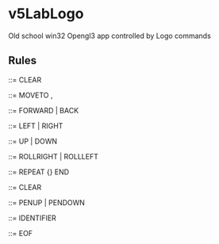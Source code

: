 # v5LabLogo
Old school win32 Opengl3 app controlled by Logo commands

## Rules
<logo-clear-command> ::= CLEAR 

<logo-move-command> ::= MOVETO <integer> , <integer> 

<logo-direction-command> ::= FORWARD <integer> | BACK <integer> 

<logo-direction-command> ::= LEFT <integer> | RIGHT <integer> 

<logo-direction-command> ::= UP <integer> | DOWN <integer> 

<logo-direction-command> ::= ROLLRIGHT <integer> | ROLLLEFT <integer> 

<logo-repeat-command> ::= REPEAT <integer> {<logo-sentence>} END 

<logo-pen-command> ::= CLEAR 

<logo-pen-command> ::= PENUP | PENDOWN 

<logo-end-of-file> ::= IDENTIFIER 

<logo-end-of-file> ::= EOF 

